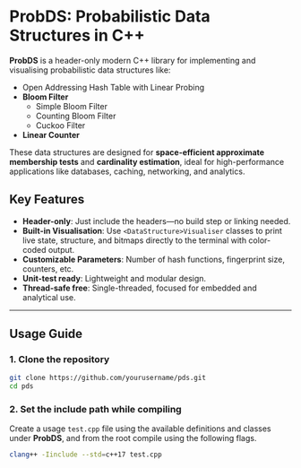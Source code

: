 # ProbDS: Probabilistic Data Structures in C++

**ProbDS** is a header-only modern C++ library for implementing and visualising probabilistic data structures like:

- Open Addressing Hash Table with Linear Probing
- **Bloom Filter**
  - Simple Bloom Filter
  - Counting Bloom Filter
  - Cuckoo Filter
- **Linear Counter**

These data structures are designed for **space-efficient approximate membership tests** and **cardinality estimation**, ideal for high-performance applications like databases, caching, networking, and analytics.

## Key Features

- **Header-only**: Just include the headers—no build step or linking needed.
- **Built-in Visualisation**: Use `<DataStructure>Visualiser` classes to print live state, structure, and bitmaps directly to the terminal with color-coded output.
- **Customizable Parameters**: Number of hash functions, fingerprint size, counters, etc.
- **Unit-test ready**: Lightweight and modular design.
- **Thread-safe free**: Single-threaded, focused for embedded and analytical use.

---

## Usage Guide

### 1. Clone the repository

```bash
git clone https://github.com/yourusername/pds.git
cd pds
```

### 2. Set the include path while compiling

Create a usage `test.cpp` file using the available definitions and classes under **ProbDS**, and from the root compile using the following flags.

```bash
clang++ -Iinclude --std=c++17 test.cpp
```
